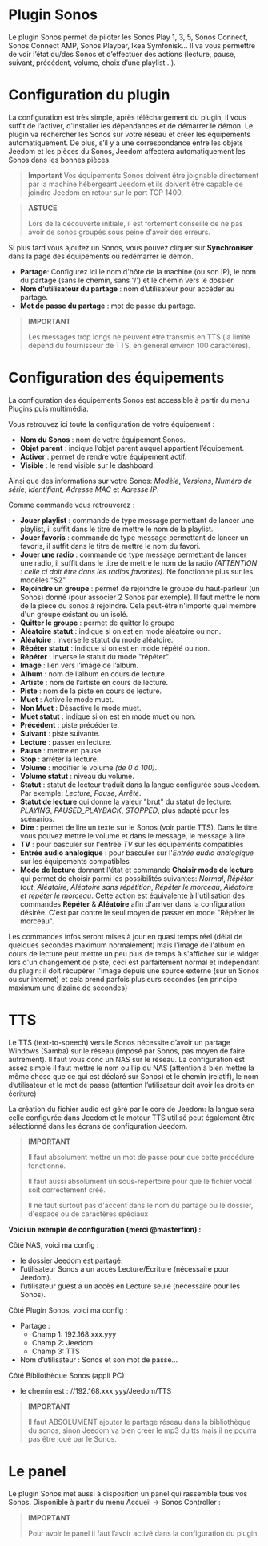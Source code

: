 # Plugin Sonos

Le plugin Sonos permet de piloter les Sonos Play 1, 3, 5, Sonos Connect, Sonos Connect AMP, Sonos Playbar, Ikea Symfonisk... Il va vous permettre de voir l’état du/des Sonos et d’effectuer des actions (lecture, pause, suivant, précédent, volume, choix d’une playlist…).

# Configuration du plugin

La configuration est très simple, après téléchargement du plugin, il vous suffit de l’activer, d'installer les dépendances et de démarrer le démon.
Le plugin va rechercher les Sonos sur votre réseau et créer les équipements automatiquement. De plus, s’il y a une correspondance entre les objets Jeedom et les pièces du Sonos, Jeedom affectera automatiquement les Sonos dans les bonnes pièces.

> **Important**
> Vos équipements Sonos doivent être joignable directement par la machine hébergeant Jeedom et ils doivent être capable de joindre Jeedom en retour sur le port TCP 1400.

> **ASTUCE**
>
> Lors de la découverte initiale, il est fortement conseillé de ne pas avoir de sonos groupés sous peine d'avoir des erreurs.

Si plus tard vous ajoutez un Sonos, vous pouvez cliquer sur **Synchroniser** dans la page des équipements ou redémarrer le démon.

- **Partage**: Configurez ici le nom d'hôte de la machine (ou son IP), le nom du partage (sans le chemin, sans '/') et le chemin vers le dossier.
- **Nom d’utilisateur du partage** : nom d’utilisateur pour accéder au partage.
- **Mot de passe du partage** : mot de passe du partage.

> **IMPORTANT**
>
> Les messages trop longs ne peuvent être transmis en TTS (la limite
> dépend du fournisseur de TTS, en général environ 100 caractères).

# Configuration des équipements

La configuration des équipements Sonos est accessible à partir du menu Plugins puis multimédia.

Vous retrouvez ici toute la configuration de votre équipement :

- **Nom du Sonos** : nom de votre équipement Sonos.
- **Objet parent** : indique l’objet parent auquel appartient l’équipement.
- **Activer** : permet de rendre votre équipement actif.
- **Visible** : le rend visible sur le dashboard.

Ainsi que des informations sur votre Sonos: *Modèle*, *Versions*, *Numéro de série*, *Identifiant*, *Adresse MAC* et *Adresse IP*.

Comme commande vous retrouverez :

- **Jouer playlist** : commande de type message permettant de lancer une playlist, il suffit dans le titre de mettre le nom de la playlist.
- **Jouer favoris** :  commande de type message permettant de lancer un favoris, il suffit dans le titre de mettre le nom du favori.
- **Jouer une radio** : commande de type message permettant de lancer une radio, il suffit dans le titre de mettre le nom de la radio *(ATTENTION : celle ci doit être dans les radios favorites)*. Ne fonctionne plus sur les modèles "S2".
- **Rejoindre un groupe** : permet de rejoindre le groupe du haut-parleur (un Sonos) donné (pour associer 2 Sonos par exemple). Il faut mettre le nom de la pièce du sonos à rejoindre. Cela peut-être n'importe quel membre d'un groupe existant ou un isolé.
- **Quitter le groupe** : permet de quitter le groupe
- **Aléatoire statut** : indique si on est en mode aléatoire ou non.
- **Aléatoire** : inverse le statut du mode aléatoire.
- **Répéter statut** : indique si on est en mode répété ou non.
- **Répéter** : inverse le statut du mode "répéter".
- **Image** : lien vers l’image de l’album.
- **Album** : nom de l’album en cours de lecture.
- **Artiste** : nom de l’artiste en cours de lecture.
- **Piste** : nom de la piste en cours de lecture.
- **Muet** : Active le mode muet.
- **Non Muet** : Désactive le mode muet.
- **Muet statut** : indique si on est en mode muet ou non.
- **Précédent** : piste précédente.
- **Suivant** : piste suivante.
- **Lecture** : passer en lecture.
- **Pause** : mettre en pause.
- **Stop** : arrêter la lecture.
- **Volume** : modifier le volume *(de 0 à 100)*.
- **Volume statut** : niveau du volume.
- **Statut** : statut de lecteur traduit dans la langue configurée sous Jeedom. Par exemple: *Lecture*, *Pause*, *Arrêté*.
- **Statut de lecture** qui donne la valeur "brut" du statut de lecture: *PLAYING*, *PAUSED_PLAYBACK*, *STOPPED*; plus adapté pour les scénarios.
- **Dire** : permet de lire un texte sur le Sonos (voir partie TTS). Dans le titre vous pouvez mettre le volume et dans le message, le message à lire.
- **TV** : pour basculer sur l'entrée *TV* sur les équipements compatibles
- **Entrée audio analogique** : pour basculer sur l'*Entrée audio analogique* sur les équipements compatibles
- **Mode de lecture** donnant l'état et commande **Choisir mode de lecture** qui permet de choisir parmi les possibilités suivantes: *Normal*, *Répéter tout*, *Aléatoire*, *Aléatoire sans répétition*, *Répéter le morceau*, *Aléatoire et répéter le morceau*. Cette action est équivalente à l'utilisation des commandes **Répéter** & **Aléatoire** afin d'arriver dans la configuration désirée. C'est par contre le seul moyen de passer en mode "Répéter le morceau".

Les commandes infos seront mises à jour en quasi temps réel (délai de quelques secondes maximum normalement) mais l'image de l'album en cours de lecture peut mettre un peu plus de temps à s'afficher sur le widget lors d'un changement de piste, ceci est parfaitement normal et indépendant du plugin: il doit récupérer l'image depuis une source externe (sur un Sonos ou sur internet) et cela prend parfois plusieurs secondes (en principe maximum une dizaine de secondes)

# TTS

Le TTS (text-to-speech) vers le Sonos nécessite d’avoir un partage Windows (Samba) sur le réseau (imposé par Sonos, pas moyen de faire autrement). Il faut vous donc un NAS sur le réseau. La configuration est assez simple il faut mettre le nom ou l’ip du NAS (attention à bien mettre la même chose que ce qui est déclaré sur Sonos) et le chemin (relatif), le nom d’utilisateur et le mot de passe (attention l’utilisateur doit avoir les droits en écriture)

La création du fichier audio est géré par le core de Jeedom: la langue sera celle configurée dans Jeedom et le moteur TTS utilisé peut également être sélectionné dans les écrans de configuration Jeedom.

> **IMPORTANT**
>
> Il faut absolument mettre un mot de passe pour que cette procédure fonctionne.
>
> Il faut aussi absolument un sous-répertoire pour que le fichier vocal soit correctement créé.
>
> Il ne faut surtout pas d'accent dans le nom du partage ou le dossier, d'espace ou de caractères spéciaux

**Voici un exemple de configuration (merci @masterfion) :**

Côté NAS, voici ma config :

- le dossier Jeedom est partagé.
- l’utilisateur Sonos a un accès Lecture/Ecriture (nécessaire pour Jeedom).
- l’utilisateur guest a un accès en Lecture seule (nécessaire pour les Sonos).

Côté Plugin Sonos, voici ma config :

- Partage :
  - Champ 1: 192.168.xxx.yyy
  - Champ 2: Jeedom
  - Champ 3: TTS
- Nom d’utilisateur : Sonos et son mot de passe…​

Côté Bibliothèque Sonos (appli PC)

- le chemin est : //192.168.xxx.yyy/Jeedom/TTS

> **IMPORTANT**
>
> Il faut ABSOLUMENT ajouter le partage réseau dans la bibliothèque du sonos, sinon Jeedom va bien créer le mp3 du tts mais il ne pourra pas être joué par le Sonos.

# Le panel

Le plugin Sonos met aussi à disposition un panel qui rassemble tous vos Sonos. Disponible à partir du menu Accueil → Sonos Controller :

> **IMPORTANT**
>
> Pour avoir le panel il faut l’avoir activé dans la configuration du plugin.
